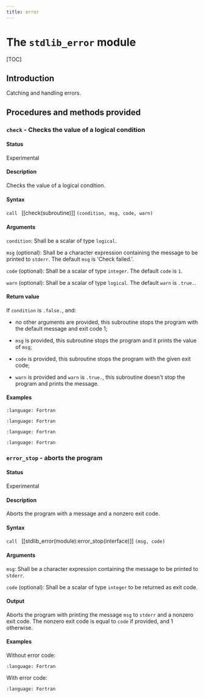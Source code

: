 ```yaml
---
title: error
---
```


# The `stdlib_error` module

[TOC]

## Introduction

Catching and handling errors.

## Procedures and methods provided


### `check` - Checks the value of a logical condition

#### Status

Experimental

#### Description

Checks the value of a logical condition.

#### Syntax

`call ` [[check(subroutine)]] `(condition, msg, code, warn)`


#### Arguments

`condition`: Shall be a scalar of type `logical`.

`msg` (optional): Shall be a character expression containing the message to be printed to `stderr`. The default `msg` is 'Check failed.'.

`code` (optional): Shall be a scalar of type `integer`. The default `code` is `1`.

`warn` (optional): Shall be a scalar of type `logical`. The default `warn` is `.true.`.

#### Return value

If `condition` is `.false.`, and:

 * no other arguments are provided, this subroutine stops the program with the default message and exit code 1;

 * `msg` is provided, this subroutine stops the program and it prints the value of `msg`;

 * `code` is provided, this subroutine stops the program with the given exit code;

 * `warn` is provided and `warn` is `.true.`, this subroutine doesn't stop the program and prints the message.

#### Examples

```{literalinclude} ../../example/error/example_check1.f90
:language: Fortran
```
```{literalinclude} ../../example/error/example_check2.f90
:language: Fortran
```
```{literalinclude} ../../example/error/example_check3.f90
:language: Fortran
```
```{literalinclude} ../../example/error/example_check4.f90
:language: Fortran
```

### `error_stop` - aborts the program

#### Status

Experimental

#### Description

Aborts the program with a message and a nonzero exit code.

#### Syntax

`call ` [[stdlib_error(module):error_stop(interface)]] `(msg, code)`

#### Arguments

`msg`: Shall be a character expression containing the message to be printed to `stderr`.

`code` (optional): Shall be a scalar of type `integer` to be returned as exit code.

#### Output

Aborts the program with printing the message `msg` to `stderr` and a nonzero exit code. The nonzero exit code is equal to `code` if provided, and 1 otherwise.

#### Examples

Without error code:

```{literalinclude} ../../example/error/example_error_stop1.f90
:language: Fortran
```

With error code:

```{literalinclude} ../../example/error/example_error_stop2.f90
:language: Fortran
```
